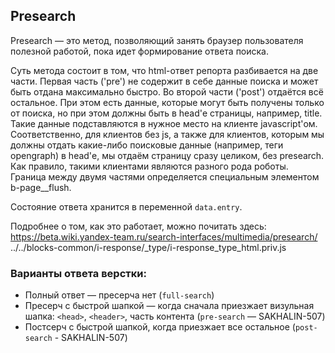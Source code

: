 ## Presearch

Presearch — это метод, позволяющий занять браузер пользователя полезной работой, пока идет формирование ответа поиска.

Суть метода состоит в том, что html-ответ репорта разбивается на две части. Первая часть ('pre') не содержит в себе данные поиска и может быть отдана максимально быстро. Во второй части ('post') отдаётся всё остальное.
При этом есть данные, которые могут быть получены только от поиска, но при этом должны быть в head'е страницы, например, title. Такие данные подставляются в нужное место на клиенте javascript'ом.
Соответственно, для клиентов без js, а также для клиентов, которым мы должны отдать какие-либо поисковые данные (например, теги opengraph) в head'е, мы отдаём страницу сразу целиком, без presearch. Как правило, такими клиентами являются разного рода роботы.
Граница между двумя частями определяется специальным элементом b-page__flush.

Состояние ответа хранится в переменной `data.entry`.

Подробнее о том, как это работает, можно почитать здесь:
https://beta.wiki.yandex-team.ru/search-interfaces/multimedia/presearch/
../../blocks-common/i-response/_type/i-response_type_html.priv.js

### Варианты ответа верстки:

 - Полный ответ — пресерча нет (`full-search`)
 - Пресерч с быстрой шапкой — когда сначала приезжает визульная шапка: `<head>`, `<header>`, часть контента (`pre-search` — SAKHALIN-507)
 - Постсерч с быстрой шапкой, когда приезжает все остальное (`post-search` - SAKHALIN-507)
